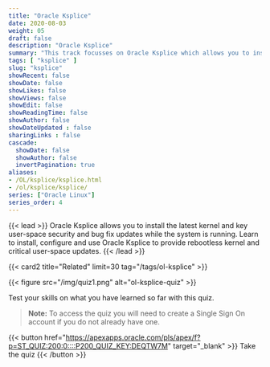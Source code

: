 ```yaml
---
title: "Oracle Ksplice"
date: 2020-08-03
weight: 05
draft: false
description: "Oracle Ksplice"
summary: "This track focusses on Oracle Ksplice which allows you to install the latest kernel and key user-space security and bug fix updates while the system is running. Learn to install, configure and use Oracle Ksplice to provide rebootless kernel and critical user-space updates."
tags: [ "ksplice" ]
slug: "ksplice"
showRecent: false
showDate: false
showLikes: false
showViews: false
showEdit: false
showReadingTime: false
showAuthor: false
showDateUpdated : false
sharingLinks : false
cascade:
  showDate: false
  showAuthor: false
  invertPagination: true
aliases:
- /OL/ksplice/ksplice.html
- /ol/ksplice/ksplice/
series: ["Oracle Linux"]
series_order: 4
---
```


{{< lead >}}
Oracle Ksplice allows you to install the latest kernel and key user-space security and bug fix updates while the system is running. Learn to install, configure and use Oracle Ksplice to provide rebootless kernel and critical user-space updates.
{{< /lead >}}

{{< card2 title="Related" limit=30 tag="/tags/ol-ksplice" >}}

{{< figure src="/img/quiz1.png" alt="ol-ksplice-quiz" >}}

Test your skills on what you have learned so far with this quiz.

> **Note:** To access the quiz you will need to create a Single Sign On account if you do not already have one.

{{< button href="https://apexapps.oracle.com/pls/apex/f?p=ST_QUIZ:200:0::::P200_QUIZ_KEY:DEQTW7M" target="_blank" >}}
Take the quiz
{{< /button >}}

